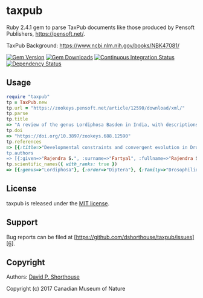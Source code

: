 taxpub
======

Ruby 2.4.1 gem to parse TaxPub documents like those produced by Pensoft Publishers, https://pensoft.net/.

TaxPub Background: https://www.ncbi.nlm.nih.gov/books/NBK47081/

[![Gem Version][1]][2]
[![Gem Downloads][10]][11]
[![Continuous Integration Status][3]][4]
[![Dependency Status][8]][9]

Usage
-----

```ruby
require "taxpub"
tp = TaxPub.new
tp.url = "https://zookeys.pensoft.net/article/12590/download/xml/"
tp.parse
tp.title
=> "A review of the genus Lordiphosa Basden in India, with descriptions of four new species..."
tp.doi
=> "https://doi.org/10.3897/zookeys.688.12590"
tp.references
=> [{:title=>"Developmental constraints and convergent evolution in Drosophila sex comb formation...
tp.authors
=> [{:given=>"Rajendra S.", :surname=>"Fartyal", :fullname=>"Rajendra S. Fartyal,...
tp.scientific_names({ with_ranks: true })
=> [{:genus=>"Lordiphosa"}, {:order=>"Diptera"}, {:family=>"Drosophilidae"},...
```

License
-------

taxpub is released under the [MIT license][5].

Support
-------

Bug reports can be filed at [https://github.com/dshorthouse/taxpub/issues][6].

Copyright
---------

Authors: [David P. Shorthouse][7]

Copyright (c) 2017 Canadian Museum of Nature

[1]: https://badge.fury.io/rb/taxpub.svg
[2]: http://badge.fury.io/rb/taxpub
[3]: https://secure.travis-ci.org/dshorthouse/taxpub.svg
[4]: http://travis-ci.org/dshorthouse/taxpub
[5]: http://www.opensource.org/licenses/MIT
[6]: https://github.com/dshorthouse/taxpub/issues
[7]: https://github.com/dshorthouse
[8]: https://gemnasium.com/dshorthouse/taxpub.svg
[9]: https://gemnasium.com/dshorthouse/taxpub
[10]: https://img.shields.io/gem/dt/taxpub.svg
[11]: https://rubygems.org/gems/taxpub
